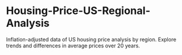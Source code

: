# Housing-Price-US-Regional-Analysis
Inflation-adjusted data of US housing price analysis by region. Explore trends and differences in average prices over 20 years.
